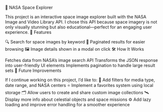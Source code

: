 🚀 NASA Space Explorer

This project is an interactive space image explorer built with the NASA Image and Video Library API. I chose this API because space imagery is not only visually stunning but also educational—perfect for an engaging user experience.
🌌 Features

🔍 Search for space images by keyword
📄 Paginated results for easier browsing
🖼️ Image details shown in a modal on click
🛠️ How It Works

Fetches data from NASA’s image search API
Transforms the JSON response into user-friendly UI elements
Implements pagination to handle large result sets
🚧 Future Improvements

If I continue working on this project, I’d like to:
🧪 Add filters for media type, date range, and NASA centers
⭐ Implement a favorites system using local storage
🗂️ Allow users to create and share custom image collections
🛰️ Display more info about celestial objects and space missions
⚙️ Add lazy loading and improve error handling for a smoother experience
